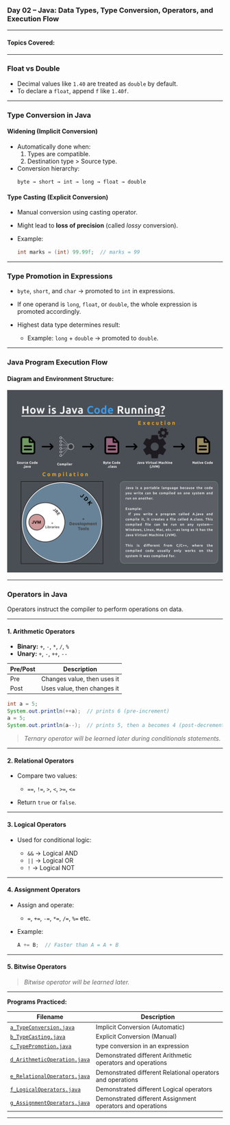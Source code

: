 ### Day 02 – Java: Data Types, Type Conversion, Operators, and Execution Flow

---

#### Topics Covered:

---

### **Float vs Double**
- Decimal values like `1.40` are treated as `double` by default.
- To declare a `float`, append `f` like `1.40f`.

---

### **Type Conversion in Java**

#### Widening (Implicit Conversion)
- Automatically done when:
  1. Types are compatible.
  2. Destination type > Source type.
- Conversion hierarchy:
  ```text
  byte → short → int → long → float → double
  ```

#### Type Casting (Explicit Conversion)

* Manual conversion using casting operator.
* Might lead to **loss of precision** (called *lossy* conversion).
* Example:

  ```java
  int marks = (int) 99.99f;  // marks = 99
  ```

---

### **Type Promotion in Expressions**

* `byte`, `short`, and `char` → promoted to `int` in expressions.
* If one operand is `long`, `float`, or `double`, the whole expression is promoted accordingly.
* Highest data type determines result:

  * Example: `long` + `double` → promoted to `double`.

---

### **Java Program Execution Flow**

#### Diagram and Environment Structure:

![Execution Flow](../.image/How%20does%20code%20run%20in%20java.png)

---

### **Operators in Java**

Operators instruct the compiler to perform operations on data.

---

#### 1. **Arithmetic Operators**

* **Binary:** `+`, `-`, `*`, `/`, `%`
* **Unary:** `+`, `-`, `++`, `--`

| Pre/Post | Description                 |
| -------- | --------------------------- |
| Pre      | Changes value, then uses it |
| Post     | Uses value, then changes it |

```java
int a = 5;
System.out.println(++a);  // prints 6 (pre-increment)
a = 5;
System.out.println(a--);  // prints 5, then a becomes 4 (post-decrement)
```

> *Ternary operator will be learned later during conditionals statements.*

---

#### 2. **Relational Operators**

* Compare two values:

  * `==`, `!=`, `>`, `<`, `>=`, `<=`
* Return `true` or `false`.

---

#### 3. **Logical Operators**

* Used for conditional logic:

  * `&&` → Logical AND
  * `||` → Logical OR
  * `!` → Logical NOT

---

#### 4. **Assignment Operators**

* Assign and operate:

  * `=`, `+=`, `-=`, `*=`, `/=`, `%=` etc.
* Example:

  ```java
  A += B;  // Faster than A = A + B
  ```

---

#### 5. **Bitwise Operators**

> *Bitwise operator will be learned later.*

---

**Programs Practiced:** 

| Filename | Description |
|---------------------------------------------------------------|------------------------------------------------------------|
| [`a_TypeConversion.java`](./a_TypeConversion.java)            | Implicit Conversion (Automatic)                            |
| [`b_TypeCasting.java`](./b_TypeCasting.java)                  | Explicit Conversion (Manual)                               |
| [`c_TypePromotion.java`](./c_TypePromotion.java)              | type conversion in an expression                           |
| [`d_ArithmeticOperation.java`](./d_ArithmeticOperations.java) | Demonstrated different Arithmetic operators and operations |
| [`e_RelationalOperators.java`](./e_RelationalOperators.java)  | Demonstrated different Relational operators and operations |
| [`f_LogicalOperators.java`](./f_LogicalOperators.java)        | Demonstrated different Logical operators                   |
| [`g_AssignmentOperators.java`](./g_AssignmentOperators.java)  | Demonstrated different Assignment operators and operations |

---
